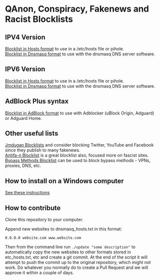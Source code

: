 # QAnon, Conspiracy, Fakenews and Racist Blocklists

## IPV4 Version
[Blocklist in Hosts format](https://raw.githubusercontent.com/rimu/no-qanon/master/etc_hosts.txt) to use in a /etc/hosts file or pihole.\
[Blocklist in Dnsmasq format](https://raw.githubusercontent.com/rimu/no-qanon/master/dnsmasq_hosts.txt) to use with the dnsmasq DNS server software.

## IPV6 Version
[Blocklist in Hosts format](https://raw.githubusercontent.com/rimu/no-qanon/master/etc_hosts.txt.ipv6) to use in a /etc/hosts file or pihole.\
[Blocklist in Dnsmasq format](https://raw.githubusercontent.com/rimu/no-qanon/master/dnsmasq_hosts.txt.ipv6) to use with the dnsmasq DNS server software.

## AdBlock Plus syntax
[Blocklist in AdBlock format](https://raw.githubusercontent.com/rimu/no-qanon/master/adblock.txt) to use with Adblocker (uBlock Origin, Adguard) or Adguard Home.

## Other useful lists

[Jmdugan Blocklists](https://github.com/jmdugan/blocklists/tree/master/corporations) and consider blocking Twitter, YouTube and Facebook since they publish to many fakenews.\
[Antifa-n Blocklist](https://github.com/antifa-n/pihole/blob/master/blocklist.txt) is a great blocklist also, focused more on fascist sites.\
[Bypass Methods Blocklist](https://github.com/nextdns/metadata/blob/master/parentalcontrol/bypass-methods) can be used to block bypass methods - VPNs, proxies, DNS, etc.

## How to install on a Windows computer
[See these instructions](https://github.com/yui-konnu/qanon-block-guide)

## How to contribute
Clone this repository to your computer.

Append new websites to dnsmasq_hosts.txt in this format:

`0.0.0.0 website.com www.website.com`

Then from the command line run `./update "some description"` to automatically copy the new websites to other formats stored in etc_hosts.txt, etc and create a git commit. At the end of the script it will attempt to push the commit up to the original repository, which might not work. Do whatever you normally do to create a Pull Request and we will approve it within a couple of days.
